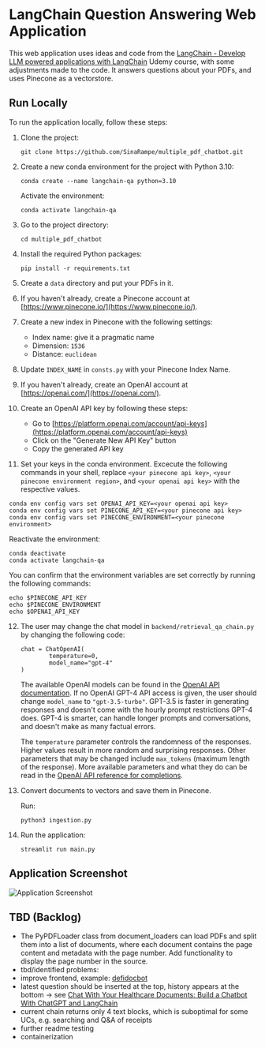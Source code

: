 # LangChain Question Answering Web Application

This web application uses ideas and code from the [LangChain - Develop LLM powered applications with LangChain](https://www.udemy.com/course/langchain/) Udemy course, with some adjustments made to the code. It answers questions about your PDFs, and uses Pinecone as a vectorstore.

## Run Locally

To run the application locally, follow these steps:

1. Clone the project:

   ```
   git clone https://github.com/SinaRampe/multiple_pdf_chatbot.git
   ```

2. Create a new conda environment for the project with Python 3.10:

   ```
   conda create --name langchain-qa python=3.10
   ```

   Activate the environment:

   ```
   conda activate langchain-qa
   ```

3. Go to the project directory:

   ```
   cd multiple_pdf_chatbot
   ```

4. Install the required Python packages:

   ```
   pip install -r requirements.txt
   ```

5. Create a `data` directory and put your PDFs in it.

6. If you haven't already, create a Pinecone account at [https://www.pinecone.io/](https://www.pinecone.io/).

7. Create a new index in Pinecone with the following settings:

   - Index name: give it a pragmatic name
   - Dimension: `1536`
   - Distance: `euclidean`

8. Update `INDEX_NAME` in `consts.py` with your Pinecone Index Name.

9. If you haven't already, create an OpenAI account at [https://openai.com/](https://openai.com/).

10. Create an OpenAI API key by following these steps:

    - Go to [https://platform.openai.com/account/api-keys](https://platform.openai.com/account/api-keys)
    - Click on the "Generate New API Key" button
    - Copy the generated API key

11. Set your keys in the conda environment. Excecute the following commands in your shell, replace `<your pinecone api key>`, `<your pinecone environment region>`, and `<your openai api key>` with the respective values.

   ```
   conda env config vars set OPENAI_API_KEY=<your openai api key>
   conda env config vars set PINECONE_API_KEY=<your pinecone api key>
   conda env config vars set PINECONE_ENVIRONMENT=<your pinecone environment>
   ```
   
   Reactivate the environment:

   ```
   conda deactivate
   conda activate langchain-qa
   ```

   You can confirm that the environment variables are set correctly by running the following commands:

   ```
   echo $PINECONE_API_KEY
   echo $PINECONE_ENVIRONMENT
   echo $OPENAI_API_KEY
   ```

12. The user may change the chat model in `backend/retrieval_qa_chain.py` by changing the following code:

    ```
    chat = ChatOpenAI(
            temperature=0,
            model_name="gpt-4"
    )
    ```

    The available OpenAI models can be found in the [OpenAI API documentation](https://platform.openai.com/docs/models). If no OpenAI GPT-4 API access is given, the user should change `model_name` to `"gpt-3.5-turbo"`. GPT-3.5 is faster in generating responses and doesn't come with the hourly prompt restrictions GPT-4 does. GPT-4 is smarter, can handle longer prompts and conversations, and doesn't make as many factual errors.  

    The `temperature` parameter controls the randomness of the responses. Higher values result in more random and surprising responses. Other parameters that may be changed include `max_tokens` (maximum length of the response). More available parameters and what they do can be read in the [OpenAI API reference for completions](https://platform.openai.com/docs/api-reference/completions).


13. Convert documents to vectors and save them in Pinecone.

    Run:

    ```
    python3 ingestion.py
    ```

14. Run the application:

    ```
    streamlit run main.py
    ```

## Application Screenshot

![Application Screenshot](https://github.com/SinaRampe/multiple_pdf_chatbot/blob/main/pics/app.png)

## TBD (Backlog)

- The PyPDFLoader class from document_loaders can load PDFs and split them into a list of documents, where each document contains the page content and metadata with the page number. Add functionality to display the page number in the source.
- tbd/identified problems: 
- improve frontend, example: [defidocbot](https://defidocbot.streamlit.app/)
- latest question should be inserted at the top, history appears at the bottom -> see [Chat With Your Healthcare Documents: Build a Chatbot With ChatGPT and LangChain](https://pub.towardsai.net/chat-with-your-healthcare-documents-build-a-chatbot-with-chatgpt-and-langchain-6b910eb6ca14)
- current chain returns only 4 text blocks, which is suboptimal for some UCs, e.g. searching and Q&A of receipts
- further readme testing
- containerization

